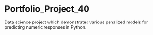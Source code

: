 # Portfolio_Project_40
Data science [project](https://johnpaulinepineda.github.io/Portfolio_Project_40/) which demonstrates various penalized models for predicting numeric responses in Python.
